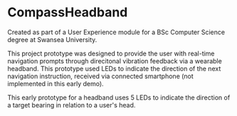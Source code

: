 # CompassHeadband
Created as part of a User Experience module for a BSc Computer Science degree at Swansea University.

This project prototype was designed to provide the user with real-time navigation prompts through direcitonal vibration feedback via a wearable headband. This prototype used LEDs to indicate the direction of the next navigation instruction, received via connected smartphone (not implemented in this early demo).

This early prototype for a headband uses 5 LEDs to indicate the direction of a target bearing in relation to a user's head.

